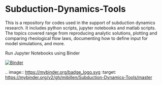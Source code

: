 # Subduction-Dynamics-Tools
This is a repository for codes used in the support of subduction dynamics research. It includes python scripts, jupyter notebooks and matlab scripts. The topics covered range from reproducing analytic solutions, plotting and comparing rheological flow laws, documenting how to define input for model simulations, and more. 

Run Jupyter Notebooks using Binder

[![Binder](https://mybinder.org/badge_logo.svg)](https://mybinder.org/v2/gh/mibillen/Subduction-Dynamics-Tools/master)

.. image:: https://mybinder.org/badge_logo.svg
 :target: https://mybinder.org/v2/gh/mibillen/Subduction-Dynamics-Tools/master
